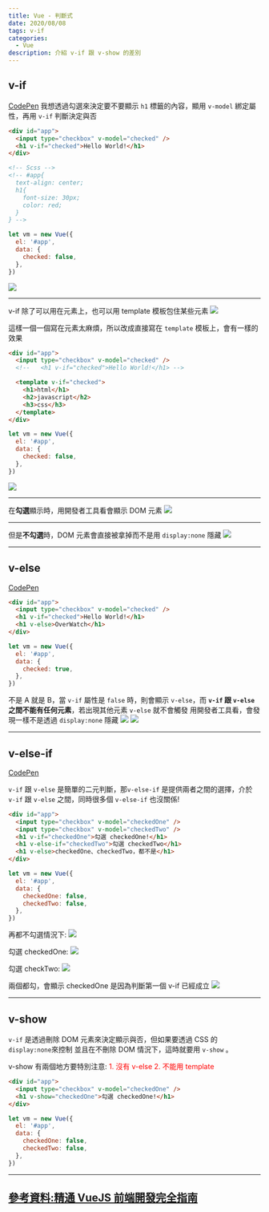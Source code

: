 ```yaml
---
title: Vue - 判斷式
date: 2020/08/08
tags: v-if
categories:
  - Vue
description: 介紹 v-if 跟 v-show 的差別
---
```


## v-if

[CodePen](https://codepen.io/gleofgja/pen/ZEQgEoG?editors=1010)
我想透過勾選來決定要不要顯示 `h1` 標籤的內容，顯用 `v-model` 綁定屬性，再用 `v-if` 判斷決定與否

<!-- more -->

```html
<div id="app">
  <input type="checkbox" v-model="checked" />
  <h1 v-if="checked">Hello World!</h1>
</div>

<!-- Scss -->
<!-- #app{
  text-align: center;
  h1{
    font-size: 30px;
    color: red;
  }
} -->
```

```javascript
let vm = new Vue({
  el: '#app',
  data: {
    checked: false,
  },
})
```

![](https://i.imgur.com/02GE7NZ.png)

---

v-if 除了可以用在元素上，也可以用 template 模板包住某些元素
![](https://i.imgur.com/ZNNucL1.png)

這樣一個一個寫在元素太麻煩，所以改成直接寫在 `template` 模板上，會有一樣的效果

```html
<div id="app">
  <input type="checkbox" v-model="checked" />
  <!--   <h1 v-if="checked">Hello World!</h1> -->

  <template v-if="checked">
    <h1>html</h1>
    <h2>javascript</h2>
    <h3>css</h3>
  </template>
</div>
```

```javascript
let vm = new Vue({
  el: '#app',
  data: {
    checked: false,
  },
})
```

![](https://i.imgur.com/wakHHCD.png)

---

在**勾選**顯示時，用開發者工具看會顯示 DOM 元素
![](https://i.imgur.com/eZ04Y1R.png)

---

但是**不勾選**時，DOM 元素會直接被拿掉而不是用 `display:none` 隱藏
![](https://i.imgur.com/rBTAJQ8.png)

---

## v-else

[CodePen](https://codepen.io/gleofgja/pen/PoZMwpr?editors=1010)

```html
<div id="app">
  <input type="checkbox" v-model="checked" />
  <h1 v-if="checked">Hello World!</h1>
  <h1 v-else>OverWatch</h1>
</div>
```

```javascript
let vm = new Vue({
  el: '#app',
  data: {
    checked: true,
  },
})
```

不是 A 就是 B，當 `v-if` 屬性是 `false` 時，則會顯示 `v-else`，而 **`v-if` 跟 `v-else` 之間不能有任何元素**，若出現其他元素 `v-else` 就不會觸發
用開發者工具看，會發現一樣不是透過 `display:none` 隱藏
![](https://i.imgur.com/CWUZZn3.png)
![](https://i.imgur.com/3qKlC19.png)

---

## v-else-if

[CodePen](https://codepen.io/gleofgja/pen/ExPqabQ?editors=1010)

`v-if` 跟 `v-else` 是簡單的二元判斷，那`v-else-if` 是提供兩者之間的選擇，介於 `v-if` 跟 `v-else` 之間，同時很多個 `v-else-if` 也沒關係!

```html
<div id="app">
  <input type="checkbox" v-model="checkedOne" />
  <input type="checkbox" v-model="checkedTwo" />
  <h1 v-if="checkedOne">勾選 checkedOne!</h1>
  <h1 v-else-if="checkedTwo">勾選 checkedTwo</h1>
  <h1 v-else>checkedOne、checkedTwo，都不是</h1>
</div>
```

```javascript
let vm = new Vue({
  el: '#app',
  data: {
    checkedOne: false,
    checkedTwo: false,
  },
})
```

再都不勾選情況下:
![](https://i.imgur.com/Z2PDQ6q.png)

勾選 checkedOne:
![](https://i.imgur.com/aUjUlsJ.png)

勾選 checkTwo:
![](https://i.imgur.com/g8cSZyH.png)

兩個都勾，會顯示 checkedOne 是因為判斷第一個 v-if 已經成立
![](https://i.imgur.com/vdKqwV4.png)

---

## v-show

`v-if` 是透過刪除 DOM 元素來決定顯示與否，但如果要透過 CSS 的 `display:none`來控制 並且在不刪除 DOM 情況下，這時就要用 `v-show` 。

v-show 有兩個地方要特別注意:
<font color="red">1. 沒有 v-else 2. 不能用 template </font>

```html
<div id="app">
  <input type="checkbox" v-model="checkedOne" />
  <h1 v-show="checkedOne">勾選 checkedOne!</h1>
</div>
```

```javascript
let vm = new Vue({
  el: '#app',
  data: {
    checkedOne: false,
    checkedTwo: false,
  },
})
```

---

## [參考資料:精通 VueJS 前端開發完全指南](https://hiskio.com/courses/145)

